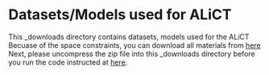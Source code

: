 Datasets/Models used for ALiCT
=================

This _downloads directory contains datasets, models used for the ALiCT
Becuase of the space constraints, you can download all materials from [here](https://utdallas.box.com/s/ghhjqxyo2zsf7te14h2se4kmazx059zw)
Next, please uncompress the zip file into this _downloads directory before you run the code instructed at [here](../README.md).
